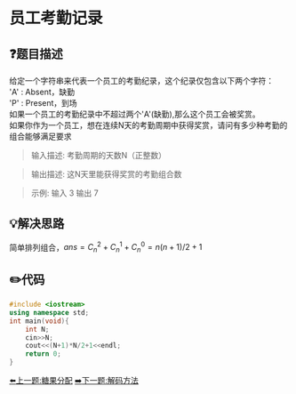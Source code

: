 # 员工考勤记录

## :question:题目描述
给定一个字符串来代表一个员工的考勤纪录，这个纪录仅包含以下两个字符：    
'A' : Absent，缺勤    
'P' : Present，到场    
如果一个员工的考勤纪录中不超过两个'A'(缺勤),那么这个员工会被奖赏。    
如果你作为一个员工，想在连续N天的考勤周期中获得奖赏，请问有多少种考勤的组合能够满足要求

>输入描述:
考勤周期的天数N（正整数）

>输出描述:
这N天里能获得奖赏的考勤组合数

>示例:
输入 3
输出 7

## :bulb:解决思路
简单排列组合，$ans=C_n^2+C_n^1+C_n^0=n(n+1)/2+1$

## :pencil2:代码
```c++
#include <iostream>
using namespace std;
int main(void){
    int N;
    cin>>N;
    cout<<(N+1)*N/2+1<<endl;
    return 0;
}
```
[:arrow_left:上一题:糖果分配](AllocateCandy.md)
[:arrow_right:下一题:解码方法](DecodeMethods.md)